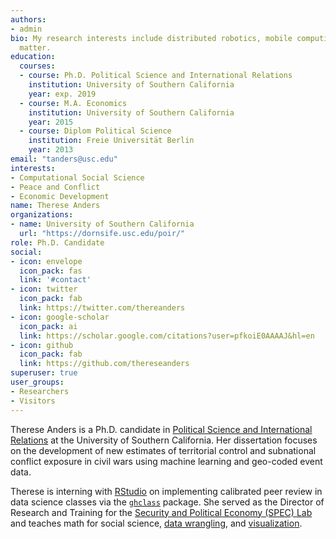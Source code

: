 ```yaml
---
authors:
- admin
bio: My research interests include distributed robotics, mobile computing and programmable
  matter.
education:
  courses:
  - course: Ph.D. Political Science and International Relations
    institution: University of Southern California
    year: exp. 2019
  - course: M.A. Economics
    institution: University of Southern California
    year: 2015
  - course: Diplom Political Science
    institution: Freie Universität Berlin
    year: 2013
email: "tanders@usc.edu"
interests:
- Computational Social Science
- Peace and Conflict
- Economic Development
name: Therese Anders
organizations:
- name: University of Southern California
  url: "https://dornsife.usc.edu/poir/"
role: Ph.D. Candidate
social:
- icon: envelope
  icon_pack: fas
  link: '#contact'
- icon: twitter
  icon_pack: fab
  link: https://twitter.com/thereanders
- icon: google-scholar
  icon_pack: ai
  link: https://scholar.google.com/citations?user=pfkoiE0AAAAJ&hl=en
- icon: github
  icon_pack: fab
  link: https://github.com/thereseanders
superuser: true
user_groups:
- Researchers
- Visitors
---
```


Therese Anders is a Ph.D. candidate in [Political Science and International Relations](https://dornsife.usc.edu/poir/) at the University of Southern California. Her dissertation focuses on the development of new estimates of territorial control and subnational conflict exposure in civil wars using machine learning and geo-coded event data. 

Therese is interning with  [RStudio](https://www.rstudio.com) on implementing calibrated peer review in data science classes via the [`ghclass`](https://github.com/rundel/ghclass) package. She served as the Director of Research and Training for the [Security and Political Economy (SPEC) Lab](http://uscspec.org) and teaches math for social science, [data wrangling](https://github.com/thereseanders/Workshop-DataManagement-tidyverse), and [visualization](https://github.com/thereseanders/workshop-dataviz-fsu).
